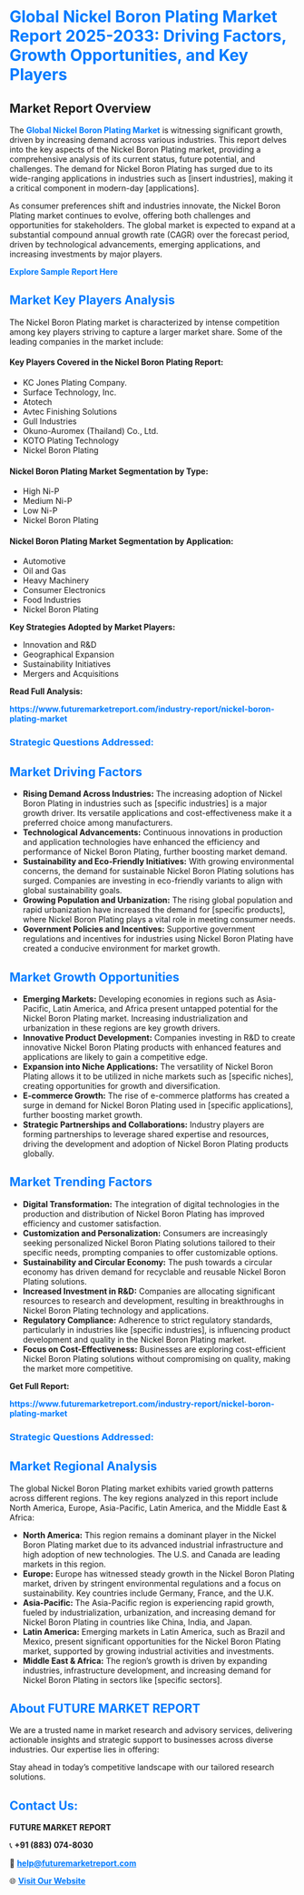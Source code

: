 <h1 style="color: #007BFF;">Global Nickel Boron Plating Market Report 2025-2033: Driving Factors, Growth Opportunities, and Key Players</h1>

<section id="overview">
<h2>Market Report Overview</h2>
<p>The <a href="https://www.futuremarketreport.com/industry-report/nickel-boron-plating-market" style="color: #007BFF; text-decoration: none;"><strong>Global Nickel Boron Plating Market</strong></a> is witnessing significant growth, driven by increasing demand across various industries. This report delves into the key aspects of the Nickel Boron Plating market, providing a comprehensive analysis of its current status, future potential, and challenges. The demand for Nickel Boron Plating has surged due to its wide-ranging applications in industries such as [insert industries], making it a critical component in modern-day [applications].</p>
<p>As consumer preferences shift and industries innovate, the Nickel Boron Plating market continues to evolve, offering both challenges and opportunities for stakeholders. The global market is expected to expand at a substantial compound annual growth rate (CAGR) over the forecast period, driven by technological advancements, emerging applications, and increasing investments by major players.</p>
</section>

<section id="overview">
<p><a href="https://www.futuremarketreport.com/request-sample/reportId=98676" style="color: #007BFF; text-decoration: none;"><strong>Explore Sample Report Here</strong></a></p>
</section>

<section id="key-players">
<h2 style="color: #007BFF;">Market Key Players Analysis</h2>
<p>The Nickel Boron Plating market is characterized by intense competition among key players striving to capture a larger market share. Some of the leading companies in the market include:</p>
<h4>Key Players Covered in the Nickel Boron Plating Report:</h4>
<ul><li>KC Jones Plating Company.</li><li>Surface Technology, Inc.</li><li>Atotech</li><li>Avtec Finishing Solutions</li><li>Gull Industries</li><li>Okuno-Auromex (Thailand) Co., Ltd.</li><li>KOTO Plating Technology</li><li>Nickel Boron Plating</li></ul>
<h4>Nickel Boron Plating Market Segmentation by Type:</h4>
<ul><li>High Ni-P</li><li>Medium Ni-P</li><li>Low Ni-P</li><li>Nickel Boron Plating</li></ul>

<h4>Nickel Boron Plating Market Segmentation by Application:</h4>
<ul><li>Automotive</li><li>Oil and Gas</li><li>Heavy Machinery</li><li>Consumer Electronics</li><li>Food Industries</li><li>Nickel Boron Plating</li></ul>
<p><strong>Key Strategies Adopted by Market Players:</strong></p>
<ul>
<li>Innovation and R&D</li>
<li>Geographical Expansion</li>
<li>Sustainability Initiatives</li>
<li>Mergers and Acquisitions</li>
</ul>
</section>

<section>
<p><strong>Read Full Analysis: </strong></p><a href="https://www.futuremarketreport.com/industry-report/nickel-boron-plating-market" style="color: #007BFF; text-decoration: none;"><strong>https://www.futuremarketreport.com/industry-report/nickel-boron-plating-market</strong></a>
<h3 style="color: #007BFF;">Strategic Questions Addressed:</h3>
</section>

<section id="driving-factors">
<h2 style="color: #007BFF;">Market Driving Factors</h2>
<ul>
<li><strong>Rising Demand Across Industries:</strong> The increasing adoption of Nickel Boron Plating in industries such as [specific industries] is a major growth driver. Its versatile applications and cost-effectiveness make it a preferred choice among manufacturers.</li>
<li><strong>Technological Advancements:</strong> Continuous innovations in production and application technologies have enhanced the efficiency and performance of Nickel Boron Plating, further boosting market demand.</li>
<li><strong>Sustainability and Eco-Friendly Initiatives:</strong> With growing environmental concerns, the demand for sustainable Nickel Boron Plating solutions has surged. Companies are investing in eco-friendly variants to align with global sustainability goals.</li>
<li><strong>Growing Population and Urbanization:</strong> The rising global population and rapid urbanization have increased the demand for [specific products], where Nickel Boron Plating plays a vital role in meeting consumer needs.</li>
<li><strong>Government Policies and Incentives:</strong> Supportive government regulations and incentives for industries using Nickel Boron Plating have created a conducive environment for market growth.</li>
</ul>
</section>

<section id="growth-opportunities">
<h2 style="color: #007BFF;">Market Growth Opportunities</h2>
<ul>
<li><strong>Emerging Markets:</strong> Developing economies in regions such as Asia-Pacific, Latin America, and Africa present untapped potential for the Nickel Boron Plating market. Increasing industrialization and urbanization in these regions are key growth drivers.</li>
<li><strong>Innovative Product Development:</strong> Companies investing in R&D to create innovative Nickel Boron Plating products with enhanced features and applications are likely to gain a competitive edge.</li>
<li><strong>Expansion into Niche Applications:</strong> The versatility of Nickel Boron Plating allows it to be utilized in niche markets such as [specific niches], creating opportunities for growth and diversification.</li>
<li><strong>E-commerce Growth:</strong> The rise of e-commerce platforms has created a surge in demand for Nickel Boron Plating used in [specific applications], further boosting market growth.</li>
<li><strong>Strategic Partnerships and Collaborations:</strong> Industry players are forming partnerships to leverage shared expertise and resources, driving the development and adoption of Nickel Boron Plating products globally.</li>
</ul>
</section>

<section id="trending-factors">
<h2 style="color: #007BFF;">Market Trending Factors</h2>
<ul>
<li><strong>Digital Transformation:</strong> The integration of digital technologies in the production and distribution of Nickel Boron Plating has improved efficiency and customer satisfaction.</li>
<li><strong>Customization and Personalization:</strong> Consumers are increasingly seeking personalized Nickel Boron Plating solutions tailored to their specific needs, prompting companies to offer customizable options.</li>
<li><strong>Sustainability and Circular Economy:</strong> The push towards a circular economy has driven demand for recyclable and reusable Nickel Boron Plating solutions.</li>
<li><strong>Increased Investment in R&D:</strong> Companies are allocating significant resources to research and development, resulting in breakthroughs in Nickel Boron Plating technology and applications.</li>
<li><strong>Regulatory Compliance:</strong> Adherence to strict regulatory standards, particularly in industries like [specific industries], is influencing product development and quality in the Nickel Boron Plating market.</li>
<li><strong>Focus on Cost-Effectiveness:</strong> Businesses are exploring cost-efficient Nickel Boron Plating solutions without compromising on quality, making the market more competitive.</li>
</ul>
</section>

<section>
<p><strong>Get Full Report: </strong></p><a href="https://www.futuremarketreport.com/industry-report/nickel-boron-plating-market" style="color: #007BFF; text-decoration: none;"><strong>https://www.futuremarketreport.com/industry-report/nickel-boron-plating-market</strong></a>
<h3 style="color: #007BFF;">Strategic Questions Addressed:</h3>
</section>


<section id="regional-analysis">
<h2 style="color: #007BFF;">Market Regional Analysis</h2>
<p>The global Nickel Boron Plating market exhibits varied growth patterns across different regions. The key regions analyzed in this report include North America, Europe, Asia-Pacific, Latin America, and the Middle East & Africa:</p>
<ul>
<li><strong>North America:</strong> This region remains a dominant player in the Nickel Boron Plating market due to its advanced industrial infrastructure and high adoption of new technologies. The U.S. and Canada are leading markets in this region.</li>
<li><strong>Europe:</strong> Europe has witnessed steady growth in the Nickel Boron Plating market, driven by stringent environmental regulations and a focus on sustainability. Key countries include Germany, France, and the U.K.</li>
<li><strong>Asia-Pacific:</strong> The Asia-Pacific region is experiencing rapid growth, fueled by industrialization, urbanization, and increasing demand for Nickel Boron Plating in countries like China, India, and Japan.</li>
<li><strong>Latin America:</strong> Emerging markets in Latin America, such as Brazil and Mexico, present significant opportunities for the Nickel Boron Plating market, supported by growing industrial activities and investments.</li>
<li><strong>Middle East & Africa:</strong> The region’s growth is driven by expanding industries, infrastructure development, and increasing demand for Nickel Boron Plating in sectors like [specific sectors].</li>
</ul>
</section>

<footer>
<h2 style="color: #007BFF;">About FUTURE MARKET REPORT</h2>
<p>We are a trusted name in market research and advisory services, delivering actionable insights and strategic support to businesses across diverse industries. Our expertise lies in offering:</p>

<p>Stay ahead in today’s competitive landscape with our tailored research solutions.</p>

<h2 style="color: #007BFF;">Contact Us:</h2>
<p><strong>FUTURE MARKET REPORT</strong></p>
<p>📞 <strong>+91 (883) 074-8030</strong></p>
<p>📧 <strong><a href="mailto:help@futuremarketreport.com" style="color: #007BFF;">help@futuremarketreport.com</a></strong></p>
<p>🌐 <strong><a href="https://www.futuremarketreport.com/" style="color: #007BFF;">Visit Our Website</a></strong></p>
</footer>